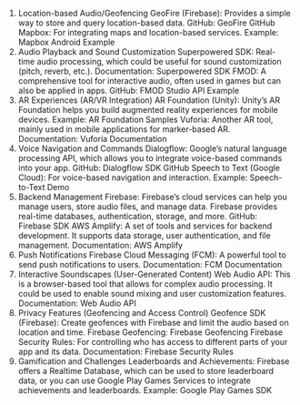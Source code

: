 1. Location-based Audio/Geofencing
GeoFire (Firebase): Provides a simple way to store and query location-based data.
GitHub: GeoFire GitHub
Mapbox: For integrating maps and location-based services.
Example: Mapbox Android Example
2. Audio Playback and Sound Customization
Superpowered SDK: Real-time audio processing, which could be useful for sound customization (pitch, reverb, etc.).
Documentation: Superpowered SDK
FMOD: A comprehensive tool for interactive audio, often used in games but can also be applied in apps.
GitHub: FMOD Studio API Example
3. AR Experiences (AR/VR Integration)
AR Foundation (Unity): Unity’s AR Foundation helps you build augmented reality experiences for mobile devices.
Example: AR Foundation Samples
Vuforia: Another AR tool, mainly used in mobile applications for marker-based AR.
Documentation: Vuforia Documentation
4. Voice Navigation and Commands
Dialogflow: Google’s natural language processing API, which allows you to integrate voice-based commands into your app.
GitHub: Dialogflow SDK GitHub
Speech to Text (Google Cloud): For voice-based navigation and interaction.
Example: Speech-to-Text Demo
5. Backend Management
Firebase: Firebase’s cloud services can help you manage users, store audio files, and manage data. Firebase provides real-time databases, authentication, storage, and more.
GitHub: Firebase SDK
AWS Amplify: A set of tools and services for backend development. It supports data storage, user authentication, and file management.
Documentation: AWS Amplify
6. Push Notifications
Firebase Cloud Messaging (FCM): A powerful tool to send push notifications to users.
Documentation: FCM Documentation
7. Interactive Soundscapes (User-Generated Content)
Web Audio API: This is a browser-based tool that allows for complex audio processing. It could be used to enable sound mixing and user customization features.
Documentation: Web Audio API
8. Privacy Features (Geofencing and Access Control)
Geofence SDK (Firebase): Create geofences with Firebase and limit the audio based on location and time.
Firebase Geofencing: Firebase Geofencing
Firebase Security Rules: For controlling who has access to different parts of your app and its data.
Documentation: Firebase Security Rules
9. Gamification and Challenges
Leaderboards and Achievements: Firebase offers a Realtime Database, which can be used to store leaderboard data, or you can use Google Play Games Services to integrate achievements and leaderboards.
Example: Google Play Games SDK
